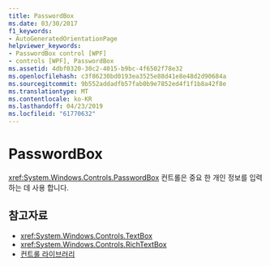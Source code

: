 ```yaml
---
title: PasswordBox
ms.date: 03/30/2017
f1_keywords:
- AutoGeneratedOrientationPage
helpviewer_keywords:
- PasswordBox control [WPF]
- controls [WPF], PasswordBox
ms.assetid: 4dbf0320-30c2-4015-b9bc-4f6502f78e32
ms.openlocfilehash: c3f86230bd0193ea3525e88d41e8e48d2d90684a
ms.sourcegitcommit: 9b552addadfb57fab0b9e7852ed4f1f1b8a42f8e
ms.translationtype: MT
ms.contentlocale: ko-KR
ms.lasthandoff: 04/23/2019
ms.locfileid: "61770632"
---
```

# <a name="passwordbox"></a>PasswordBox
<xref:System.Windows.Controls.PasswordBox> 컨트롤은 중요 한 개인 정보를 입력 하는 데 사용 합니다.  
  
## <a name="see-also"></a>참고자료

- <xref:System.Windows.Controls.TextBox>
- <xref:System.Windows.Controls.RichTextBox>
- [컨트롤 라이브러리](control-library.md)

